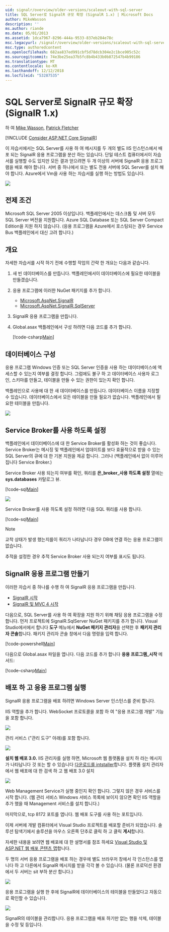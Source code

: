 ```yaml
---
uid: signalr/overview/older-versions/scaleout-with-sql-server
title: SQL Server로 SignalR 규모 확장 (SignalR 1.x) | Microsoft Docs
author: MikeWasson
description: ''
ms.author: riande
ms.date: 05/01/2013
ms.assetid: 1dca7967-8296-444a-9533-837eb284e78c
msc.legacyurl: /signalr/overview/older-versions/scaleout-with-sql-server
msc.type: authoredcontent
ms.openlocfilehash: 682aa837ed991cbf5d78dcb304e2c1bce905c52c
ms.sourcegitcommit: 74e3be25ea37b5fc8b4b433b0b872547b4b99186
ms.translationtype: MT
ms.contentlocale: ko-KR
ms.lasthandoff: 12/12/2018
ms.locfileid: "53287535"
---
```

<a name="signalr-scaleout-with-sql-server-signalr-1x"></a>SQL Server로 SignalR 규모 확장 (SignalR 1.x)
====================
하 여 [Mike Wasson](https://github.com/MikeWasson), [Patrick Fletcher](https://github.com/pfletcher)

[!INCLUDE [Consider ASP.NET Core SignalR](~/includes/signalr/signalr-version-disambiguation.md)]

이 자습서에서는 SQL Server를 사용 하 여 메시지를 두 개의 별도 IIS 인스턴스에서 배포 되는 SignalR 응용 프로그램을 분산 하는 있습니다. 단일 테스트 컴퓨터에서이 자습서를 실행할 수도 있지만 모든 결과 얻으려면 두 개 이상의 서버에 SignalR 응용 프로그램을 배포 해야 합니다. 서버 중 하나에서 또는 별도 전용 서버에 SQL Server를 설치 해야 합니다. Azure에서 Vm을 사용 하는 자습서를 실행 하는 방법도 있습니다.

![](scaleout-with-sql-server/_static/image1.png)

## <a name="prerequisites"></a>전제 조건

Microsoft SQL Server 2005 이상입니다. 백플레인에서는 데스크톱 및 서버 모두 SQL Server 버전을 지원합니다. Azure SQL Database 또는 SQL Server Compact Edition을 지원 하지 않습니다. (응용 프로그램을 Azure에서 호스팅되는 경우 Service Bus 백플레인에서 대신 고려 합니다.)

## <a name="overview"></a>개요

자세한 자습서를 시작 하기 전에 수행할 작업의 간략 한 개요는 다음과 같습니다.

1. 새 빈 데이터베이스를 만듭니다. 백플레인에서이 데이터베이스에 필요한 테이블을 만들겠습니다.
2. 응용 프로그램에 이러한 NuGet 패키지를 추가 합니다. 

    - [Microsoft.AspNet.SignalR](http://nuget.org/packages/Microsoft.AspNet.SignalR)
    - [Microsoft.AspNet.SignalR.SqlServer](http://nuget.org/packages/Microsoft.AspNet.SignalR.SqlServer)
3. SignalR 응용 프로그램을 만듭니다.
4. Global.asax 백플레인에서 구성 하려면 다음 코드를 추가 합니다. 

    [!code-csharp[Main](scaleout-with-sql-server/samples/sample1.cs)]

## <a name="configure-the-database"></a>데이터베이스 구성

응용 프로그램 Windows 인증 또는 SQL Server 인증을 사용 하는 데이터베이스에 액세스할 수 있는지 여부를 결정 합니다. 그럼에도 불구 하 고 데이터베이스 사용자 로그인, 스키마를 만들고, 테이블을 만들 수 있는 권한이 있는지 확인 합니다.

백플레인으로 사용에 대 한 새 데이터베이스를 만듭니다. 데이터베이스 이름을 지정할 수 있습니다. 데이터베이스에서 모든 테이블을 만들 필요가 없습니다. 백플레인에서 필요한 테이블을 만듭니다.

![](scaleout-with-sql-server/_static/image2.png)

## <a name="enable-service-broker"></a>Service Broker를 사용 하도록 설정

백플레인에서 데이터베이스에 대 한 Service Broker를 활성화 하는 것이 좋습니다. Service Broker는 메시징 및 백플레인에서 업데이트를 보다 효율적으로 받을 수 있는 SQL Server의 큐에 대 한 기본 지원을 제공 합니다. 그러나 (백플레인에서 없이 이루어집니다 Service Broker.)

Service Broker 사용 되는지 여부를 확인, 쿼리를 **은\_broker\_사용 하도록 설정** 열에는 **sys.databases** 카탈로그 뷰.

[!code-sql[Main](scaleout-with-sql-server/samples/sample2.sql)]

![](scaleout-with-sql-server/_static/image3.png)

Service Broker를 사용 하도록 설정 하려면 다음 SQL 쿼리를 사용 합니다.

[!code-sql[Main](scaleout-with-sql-server/samples/sample3.sql)]

> [!NOTE]
> 교착 상태가 발생 했는지를이 쿼리가 나타납니다 경우 DB에 연결 하는 응용 프로그램이 없습니다.

추적을 설정한 경우 추적 Service Broker 사용 되는지 여부를 표시도 됩니다.

## <a name="create-a-signalr-application"></a>SignalR 응용 프로그램 만들기

이러한 자습서 중 하나를 수행 하 여 SignalR 응용 프로그램을 만듭니다.

- [SignalR 시작](../getting-started/tutorial-getting-started-with-signalr.md)
- [SignalR 및 MVC 4 시작](tutorial-getting-started-with-signalr-and-mvc-4.md)

다음으로, SQL Server를 사용 하 여 확장을 지원 하기 위해 채팅 응용 프로그램을 수정 합니다. 먼저 프로젝트에 SignalR.SqlServer NuGet 패키지를 추가 합니다. Visual Studio에서에서 합니다 **도구** 메뉴에서 **NuGet 패키지 관리자**을 선택한 후 **패키지 관리자 콘솔**합니다. 패키지 관리자 콘솔 창에서 다음 명령을 입력 합니다.

[!code-powershell[Main](scaleout-with-sql-server/samples/sample4.ps1)]

다음으로 Global.asax 파일을 엽니다. 다음 코드를 추가 합니다 **응용 프로그램\_시작** 메서드:

[!code-csharp[Main](scaleout-with-sql-server/samples/sample5.cs)]

## <a name="deploy-and-run-the-application"></a>배포 하 고 응용 프로그램 실행

SignalR 응용 프로그램을 배포 하려면 Windows Server 인스턴스를 준비 합니다.

IIS 역할을 추가 합니다. WebSocket 프로토콜을 포함 하 여 "응용 프로그램 개발" 기능을 포함 합니다.

![](scaleout-with-sql-server/_static/image4.png)

관리 서비스 ("관리 도구" 아래)를 포함 합니다.

![](scaleout-with-sql-server/_static/image5.png)

**설치 웹 배포 3.0.** IIS 관리자를 실행 하면, Microsoft 웹 플랫폼을 설치 하 라는 메시지가 나타납니다 것 또는 할 수 있습니다 [다운로드를 intstaller](https://go.microsoft.com/fwlink/?LinkId=255386)합니다. 플랫폼 설치 관리자에서 웹 배포에 대 한 검색 하 고 웹 배포 3.0 설치

![](scaleout-with-sql-server/_static/image6.png)

Web Management Service가 실행 중인지 확인 합니다. 그렇지 않은 경우 서비스를 시작 합니다. (웹 관리 서비스 Windows 서비스 목록에 보이지 않으면 확인 IIS 역할을 추가 했을 때 Management 서비스를 설치 합니다.)

마지막으로, tcp 8172 포트를 엽니다. 웹 배포 도구를 사용 하는 포트입니다.

이제 서버에 개발 컴퓨터에서 Visual Studio 프로젝트를 배포할 준비가 되었습니다. 솔루션 탐색기에서 솔루션을 마우스 오른쪽 단추로 클릭 하 고 클릭 **게시**합니다.

자세한 내용을 보려면 웹 배포에 대 한 설명서를 참조 하세요 [Visual Studio 및 ASP.NET 웹 배포 콘텐츠 맵](../../../whitepapers/aspnet-web-deployment-content-map.md)합니다.

두 명의 서버 응용 프로그램을 배포 하는 경우에 별도 브라우저 창에서 각 인스턴스를 엽니다 하 고 다른에서 SignalR 메시지를 받을 각각 볼 수 있습니다. (물론 프로덕션 환경에서 두 서버는 sit 부하 분산 합니다.)

![](scaleout-with-sql-server/_static/image7.png)

응용 프로그램을 실행 한 후에 SignalR에 데이터베이스의 테이블을 만들었다고 자동으로 확인할 수 있습니다.

![](scaleout-with-sql-server/_static/image8.png)

SignalR의 테이블을 관리합니다. 응용 프로그램을 배포 하기만 없는 행을 삭제, 테이블을 수정 및 등입니다.
